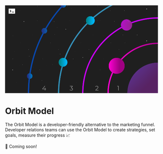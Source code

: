 ![Planets around the sun with rings labeled 1-2-3-4](orbit-model-overview.png)

# Orbit Model

The Orbit Model is a developer-friendly alternative to the marketing funnel. Developer relations teams can use the Orbit Model  to create strategies, set goals, measure their progress 📈

🚧 Coming soon!
